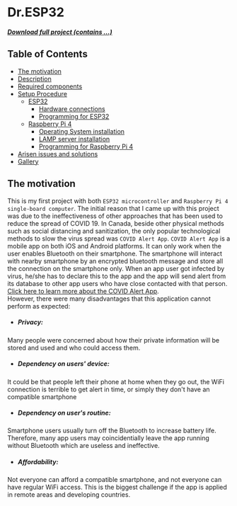 # Dr.ESP32
[***Download full project (contains ...)***](https://github.com/hientv1999/Dr.ESP32/archive/main.zip)  
## Table of Contents
- [The motivation](#the-motivation)  
- [Description](#description)  
- [Required components](#required-components)  
- [Setup Procedure](#setup-procedure)  
  - [ESP32](#esp32)  
    - [Hardware connections](#hardware-connections)  
    - [Programming for ESP32](#programming-for-esp32)  
  - [Raspberry Pi 4](#raspberry-pi-4)  
    - [Operating System installation](#operating-system-installation)  
    - [LAMP server installation](#lamp-server-installation)  
    - [Programming for Raspberry Pi 4](#programming-for-raspberry-pi-4)  
- [Arisen issues and solutions](#arisen-issues-and-solution)  
- [Gallery](#gallery)  
## The motivation
This is my first project with both  `ESP32 microcontroller` and `Raspberry Pi 4 single-board computer`. The initial reason that I came up with this project was due to the ineffectiveness of other approaches that has been used to reduce the spread of COVID 19. In Canada, beside other physical methods such as social distancing and sanitization, the only popular technological methods to slow the virus spread was `COVID Alert App`. `COVID Alert App` is a mobile app on both iOS and Android platforms. It can only work when the user enables Bluetooth on their smartphone. The smartphone will interact with nearby smartphone by an encrypted bluetooth message and store all the connection on the smartphone only. When an app user got infected by virus, he/she has to declare this to the app and the app will send alert from its database to other app users who have close contacted with that person.  
[Click here to learn more about the COVID Alert App](https://www.canada.ca/en/public-health/services/diseases/coronavirus-disease-covid-19/covid-alert.html).  
However, there were many disadvantages that this application cannot perform as expected:
- ##### Privacy: 
Many people were concerned about how their private information will be stored and used and who could access them.
- ##### Dependency on users' device: 
It could be that people left their phone at home when they go out, the WiFi connection is terrible to get alert in time, or simply they don't have an compatible smartphone
- ##### Dependency on user's routine: 
Smartphone users usually turn off the Bluetooth to increase battery life. Therefore, many app users may coincidentially leave the app running without Bluetooth which are useless and ineffective.
- ##### Affordability: 
Not everyone can afford a compatible smartphone, and not everyone can have regular WiFi access. This is the biggest challenge if the app is applied in remote areas and developing countries.

